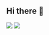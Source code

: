 ## Hi there 👋
<img src="https://github-readme-stats.vercel.app/api?username=armanparvizi1383&show_icons=true&theme=radical" />
<img src="https://github-readme-stats.vercel.app/api/top-langs/?username=armanparvizi1383&hide_progress=true" />

